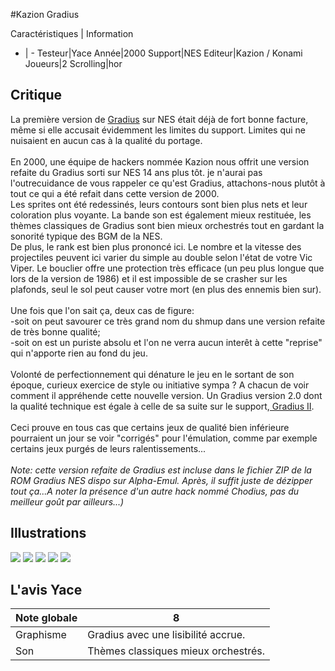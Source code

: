 #Kazion Gradius

Caractéristiques | Information
- | -
Testeur|Yace
Année|2000
Support|NES
Editeur|Kazion / Konami
Joueurs|2
Scrolling|hor

## Critique
La première version de <a href="index.php?page=fiche&id=441"> Gradius</a> sur NES était déjà de fort bonne facture, même si elle accusait évidemment les limites du support. Limites qui ne nuisaient en aucun cas à la qualité du portage.<br/><br/>En 2000, une équipe de hackers nommée Kazion nous offrit une version refaite du Gradius sorti sur NES 14 ans plus tôt. je n'aurai pas l'outrecuidance de vous rappeler ce qu'est Gradius, attachons-nous plutôt à tout ce qui a été refait dans cette version de 2000.<br/>Les sprites ont été redessinés, leurs contours sont bien plus nets et leur coloration plus voyante. La bande son est également mieux restituée, les thèmes classiques de Gradius sont bien mieux orchestrés tout en gardant la sonorité typique des BGM de la NES. <br/>De plus, le rank est bien plus prononcé ici. Le nombre et la vitesse des projectiles peuvent ici varier du simple au double selon l'état de votre Vic Viper. Le bouclier offre une protection très efficace (un peu plus longue que lors de la version de 1986) et il est impossible de se crasher sur les plafonds, seul le sol peut causer votre mort (en plus des ennemis bien sur).<br/><br/>Une fois que l'on sait ça, deux cas de figure:<br/>-soit on peut savourer ce très grand nom du shmup dans une version refaite de très bonne qualité;<br/>-soit on est un puriste absolu et l'on ne verra aucun interêt à cette "reprise" qui n'apporte rien au fond du jeu.<br/><br/>Volonté de perfectionnement qui dénature le jeu en le sortant de son époque, curieux exercice de style ou initiative sympa ? A chacun de voir comment il appréhende cette nouvelle version. Un Gradius version 2.0 dont la qualité technique est égale à celle de sa suite sur le support,<a href="index.php?page=fiche&id=743"> Gradius II</a>.<br/><br/>Ceci prouve en tous cas que certains jeux de qualité bien inférieure pourraient un jour se voir "corrigés" pour l'émulation, comme par exemple certains jeux purgés de leurs ralentissements...<br/><br/><i>Note: cette version refaite de Gradius est incluse dans le fichier ZIP de la ROM Gradius NES dispo sur Alpha-Emul. Après, il suffit juste de dézipper tout ça...A noter la présence d'un autre hack nommé Chodius, pas du meilleur goût par ailleurs...)<br/></i>

## Illustrations
![](http://www.shmup.com/images/thumbs/img_fiche_1_1093.bmp)
![](http://www.shmup.com/images/thumbs/img_fiche_2_1093.bmp)
![](http://www.shmup.com/images/thumbs/img_fiche_3_1093.bmp)
![](http://www.shmup.com/images/thumbs/)
![](http://www.shmup.com/images/thumbs/)

## L'avis Yace
Note globale|8
-|-
Graphisme|Gradius avec une lisibilité accrue.
Son|Thèmes classiques mieux orchestrés.
